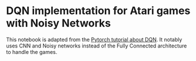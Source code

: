 # DQN implementation for Atari games with Noisy Networks

This notebook is adapted from the [Pytorch tutorial about DQN](https://pytorch.org/tutorials/intermediate/reinforcement_q_learning.html). It notably uses CNN and Noisy networks instead of the Fully Connected architecture to handle the games.
